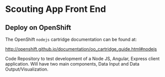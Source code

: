 # Scouting App Front End

## Deploy on OpenShift
The OpenShift `nodejs` cartridge documentation can be found at:

http://openshift.github.io/documentation/oo_cartridge_guide.html#nodejs

Code Repository to test development of a Node JS, Angular, Express client application. Will have two main components, Data Input and Data Output/Visualization.